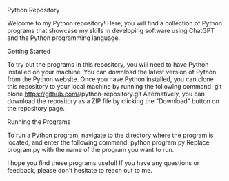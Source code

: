 Python Repository

Welcome to my Python repository! Here, you will find a collection of Python programs that showcase my skills in developing software using ChatGPT and the Python programming language.


Getting Started

To try out the programs in this repository, you will need to have Python installed on your machine.
You can download the latest version of Python from the Python website.
Once you have Python installed, you can clone this repository to your local machine by running the following command:
git clone https://github.com/<username>/python-repository.git
Alternatively, you can download the repository as a ZIP file by clicking the "Download" button on the repository page.


Running the Programs
  
To run a Python program, navigate to the directory where the program is located, and enter the following command:
python program.py
Replace program.py with the name of the program you want to run.


I hope you find these programs useful! If you have any questions or feedback, please don't hesitate to reach out to me.
